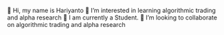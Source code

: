 👋 Hi, my name is Hariyanto
👀 I’m interested in learning algorithmic trading and alpha research
🌱 I am currently a Student.
💞️ I’m looking to collaborate on algorithmic trading and alpha research

<!---
alpha168hariyanto/alpha168hariyanto is a ✨ special ✨ repository because its `README.md` (this file) appears on your GitHub profile.
You can click the Preview link to take a look at your changes.
--->
